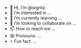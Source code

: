 - 👋 Hi, I’m @srgnta
- 👀 I’m interested in ...
- 🌱 I’m currently learning ...
- 💞️ I’m looking to collaborate on ...
- 📫 How to reach me ...
- 😄 Pronouns: ...
- ⚡ Fun fact: ...

<!---
srgnta/srgnta is a ✨ special ✨ repository because its `README.md` (this file) appears on your GitHub profile.
You can click the Preview link to take a look at your changes.
--->
